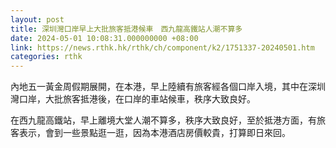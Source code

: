 ```yaml
---
layout: post
title: 深圳灣口岸早上大批旅客抵港候車　西九龍高鐵站人潮不算多
date: 2024-05-01 10:08:31.000000000 +08:00
link: https://news.rthk.hk/rthk/ch/component/k2/1751337-20240501.htm
categories: rthk
---
```


內地五一黃金周假期展開，在本港，早上陸續有旅客經各個口岸入境，其中在深圳灣口岸，大批旅客抵港後，在口岸的車站候車，秩序大致良好。

在西九龍高鐵站，早上離境大堂人潮不算多，秩序大致良好，至於抵港方面，有旅客表示，會到一些景點逛一逛，因為本港酒店房價較貴，打算即日來回。

